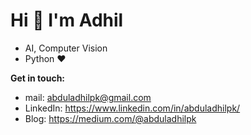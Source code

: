 <h1 align="left"> Hi 👋 I'm Adhil</h1>

 - AI, Computer Vision
 - Python ❤️

**Get in touch:** 
 - mail: [abduladhilpk@gmail.com](mailto:abduladhilpk@gmail.com)
 - LinkedIn: https://www.linkedin.com/in/abduladhilpk/
 - Blog: https://medium.com/@abduladhilpk



